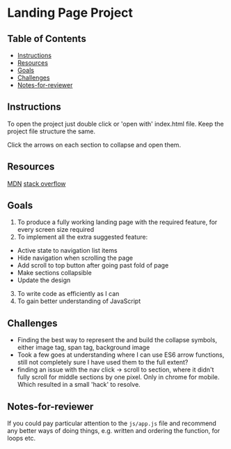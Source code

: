 # Landing Page Project

## Table of Contents

* [Instructions](#instructions)
* [Resources](#resources)
* [Goals](#goals)
* [Challenges](#challenges)
* [Notes-for-reviewer](#notes-for-reviewer)

## Instructions

To open the project just double click or 'open with' index.html file. Keep the
project file structure the same.

Click the arrows on each section to collapse and open them.

## Resources

[MDN](https://developer.mozilla.org/en-US/)
[stack overflow](https://stackoverflow.com/)

## Goals

1. To produce a fully working landing page with the required feature, for every
screen size required
2. To implement all the extra suggested feature:
  * Active state to navigation list items
  * Hide navigation when scrolling the page
  * Add scroll to top button after going past fold of page
  * Make sections collapsible
  * Update the design
3. To write code as efficiently as I can
4. To gain better understanding of JavaScript

## Challenges

- Finding the best way to represent the and build the collapse symbols, either
image tag, span tag, background image
- Took a few goes at understanding where I can use ES6 arrow functions, still
not completely sure I have used them to the full extent?
- finding an issue with the nav click -> scroll to section, where it didn't
fully scroll for middle sections by one pixel. Only in chrome for mobile. Which
resulted in a small 'hack' to resolve.

## Notes-for-reviewer

If you could pay particular attention to the `js/app.js` file and recommend any
better ways of doing things, e.g. written and ordering the function, for loops
etc.

